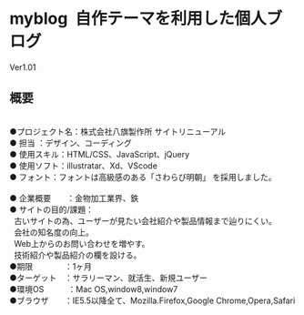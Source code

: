 # myblog&nbsp;&nbsp;自作テーマを利用した個人ブログ
Ver1.01
<br>
## 概要 ##
<br>
●プロジェクト名：株式会社八旗製作所 サイトリニューアル<br>
●&nbsp;担当 ：デザイン、コーディング<br>
●&nbsp;使用スキル：HTML/CSS、JavaScript、jQuery<br>
●&nbsp;使用ソフト：illustratar、Xd、VScode<br>
●&nbsp;フォント：フォントは高級感のある「さわらび明朝」 を採用しました。<br>
<br>
●&nbsp;企業概要　　：金物加工業界、鉄<br>
●&nbsp;サイトの目的/課題：<br>
&nbsp;&nbsp;古いサイトの為、ユーザーが見たい会社紹介や製品情報まで辿りにくい。<br>
&nbsp;&nbsp;会社の知名度の向上。<br>
&nbsp;&nbsp;Web上からのお問い合わせを増やす。<br>
&nbsp;&nbsp;技術紹介や製品紹介の欄を設ける。<br>
●期限　　　　：1ヶ月<br>
●ターゲット　：サラリーマン、就活生、新規ユーザー<br>
●環境OS　　　：Mac OS,window8,window7<br>
●ブラウザ　　：IE5.5以降全て、Mozilla.Firefox,Google Chrome,Opera,Safari<br>
